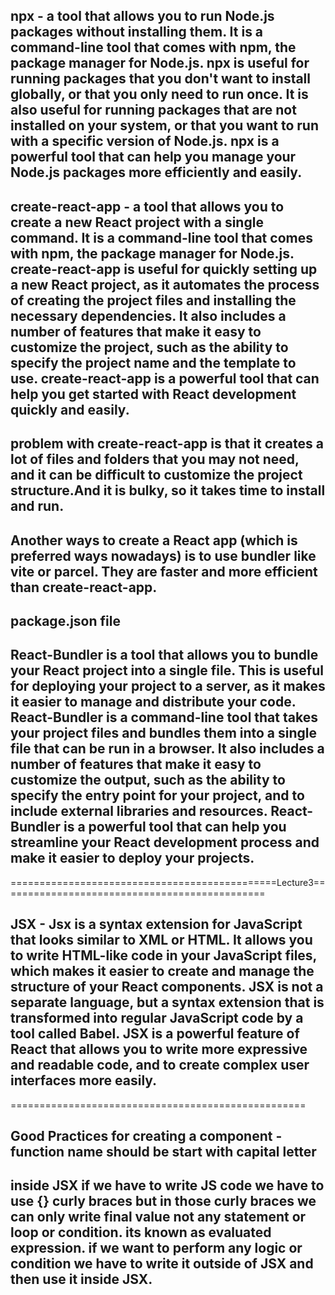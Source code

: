 ## npx - a tool that allows you to run Node.js packages without installing them. It is a command-line tool that comes with npm, the package manager for Node.js. npx is useful for running packages that you don't want to install globally, or that you only need to run once. It is also useful for running packages that are not installed on your system, or that you want to run with a specific version of Node.js. npx is a powerful tool that can help you manage your Node.js packages more efficiently and easily.

## create-react-app - a tool that allows you to create a new React project with a single command. It is a command-line tool that comes with npm, the package manager for Node.js. create-react-app is useful for quickly setting up a new React project, as it automates the process of creating the project files and installing the necessary dependencies. It also includes a number of features that make it easy to customize the project, such as the ability to specify the project name and the template to use. create-react-app is a powerful tool that can help you get started with React development quickly and easily.

## problem with create-react-app is that it creates a lot of files and folders that you may not need, and it can be difficult to customize the project structure.And it is bulky, so it takes time to install and run.

## Another ways to create a React app (which is preferred ways nowadays) is to use bundler like vite or parcel. They are faster and more efficient than create-react-app.

## package.json file

## React-Bundler is a tool that allows you to bundle your React project into a single file. This is useful for deploying your project to a server, as it makes it easier to manage and distribute your code. React-Bundler is a command-line tool that takes your project files and bundles them into a single file that can be run in a browser. It also includes a number of features that make it easy to customize the output, such as the ability to specify the entry point for your project, and to include external libraries and resources. React-Bundler is a powerful tool that can help you streamline your React development process and make it easier to deploy your projects.

==============================================Lecture3==============================================

## JSX - Jsx is a syntax extension for JavaScript that looks similar to XML or HTML. It allows you to write HTML-like code in your JavaScript files, which makes it easier to create and manage the structure of your React components. JSX is not a separate language, but a syntax extension that is transformed into regular JavaScript code by a tool called Babel. JSX is a powerful feature of React that allows you to write more expressive and readable code, and to create complex user interfaces more easily.

===================================================

## Good Practices for creating a component - function name should be start with capital letter

## inside JSX if we have to write JS code we have to use {} curly braces but in those curly braces we can only write final value not any statement or loop or condition. its known as evaluated expression. if we want to perform any logic or condition we have to write it outside of JSX and then use it inside JSX.
